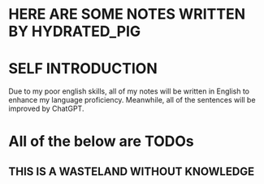 # HERE ARE SOME NOTES WRITTEN BY HYDRATED_PIG

# SELF INTRODUCTION
Due to my poor english skills, all of my notes will be written in English to enhance my language proficiency. Meanwhile, all of the sentences will be improved by ChatGPT.

# All of the below are TODOs

## THIS IS A WASTELAND WITHOUT KNOWLEDGE
